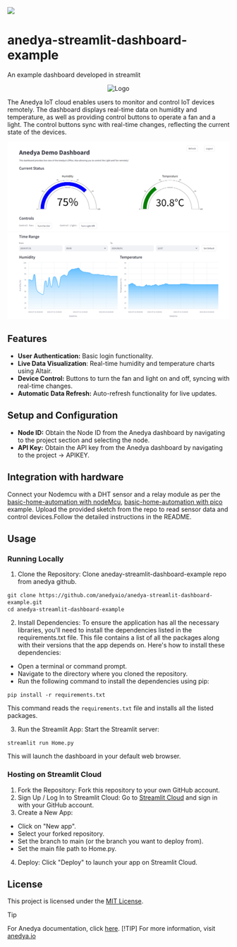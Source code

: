 [<img src="https://img.shields.io/badge/Anedya-Documentation-blue?style=for-the-badge">](https://docs.anedya.io?utm_source=github&utm_medium=link&utm_campaign=github-examples&utm_content=streamlit-dashboard)

# anedya-streamlit-dashboard-example
An example dashboard developed in streamlit

<p align="center">
    <img src="https://cdn.anedya.io/anedya_black_banner.png" alt="Logo">
</p>
The Anedya IoT cloud enables users to monitor and control IoT devices remotely. The dashboard displays real-time data on humidity and temperature, as well as providing control buttons to operate a fan and a light. The control buttons sync with real-time changes, reflecting the current state of the devices. 

![Demo Dashboard](./docs/main_dash.png)
![Gauge-Image](./docs/graph.png)

## Features
- **User Authentication:** Basic login functionality.
- **Live Data Visualization**: Real-time humidity and temperature charts using Altair.
- **Device Control:** Buttons to turn the fan and light on and off, syncing with real-time changes.
- **Automatic Data Refresh:** Auto-refresh functionality for live updates.

## Setup and Configuration
- **Node ID:** Obtain the Node ID from the Anedya dashboard by navigating to the project section and selecting the node.
- **API Key:** Obtain the API key from the Anedya dashboard by navigating to the project -> APIKEY.

## Integration with hardware
Connect your Nodemcu with a DHT sensor and a relay module as per the [basic-home-automation with nodeMcu](https://github.com/anedyaio/anedya-example-nodemcu/tree/main/basic-home-automation), [basic-home-automation with pico](https://github.com/anedyaio/anedya-example-pico/tree/main/Thonny/basic-home-automation/pico) example. Upload the provided sketch from the repo to read sensor data and control devices.Follow the detailed instructions in the README.

## Usage

### Running Locally
1. Clone the Repository:
Clone aneday-streamlit-dashboard-example repo from anedya github.
```
git clone https://github.com/anedyaio/anedya-streamlit-dashboard-example.git
cd anedya-streamlit-dashboard-example
```
2. Install Dependencies:
To ensure the application has all the necessary libraries, you'll need to install the dependencies listed in the requirements.txt file. This file contains a list of all the packages along with their versions that the app depends on.
Here's how to install these dependencies:
- Open a terminal or command prompt.
- Navigate to the directory where you cloned the repository.
- Run the following command to install the dependencies using pip:
```
pip install -r requirements.txt
```
This command reads the `requirements.txt` file and installs all the listed packages.

3. Run the Streamlit App:
Start the Streamlit server:
```
streamlit run Home.py
```
This will launch the dashboard in your default web browser.

### Hosting on Streamlit Cloud

1. Fork the Repository:
Fork this repository to your own GitHub account.
2. Sign Up / Log In to Streamlit Cloud:
Go to [Streamlit Cloud](https://streamlit.io/cloud) and sign in with your GitHub account.
3. Create a New App:
- Click on "New app".
- Select your forked repository.
- Set the branch to main (or the branch you want to deploy from).
- Set the main file path to Home.py.
4. Deploy:
Click "Deploy" to launch your app on Streamlit Cloud.



## License

This project is licensed under the [MIT License](https://github.com/anedyaio/anedya-example-nodemcu/blob/main/LICENSE).

>[!TIP]
>For Anedya documentation, click [here](https://docs.anedya.io/?utm_source=github&utm_medium=link&utm_campaign=github-examples&utm_content=streamlit-dashboard).
>[!TIP]
> For more information, visit [anedya.io](https://anedya.io/?utm_source=github&utm_medium=link&utm_campaign=github-examples&utm_content=streamlit-dashboard)
 